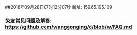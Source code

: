 ##2018年09月28日07时12分07秒 新址: 159.65.195.109
### 兔友常见问题及解答: https://github.com/wanggonging/d/blob/w/FAQ.md
